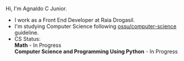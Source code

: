Hi, I'm Agnaldo C Junior.

- I work as a Front End Developer at Raia Drogasil.
- I'm studying Computer Science following [ossu/computer-science](https://github.com/ossu/computer-science) guideline.
- CS Status:<br />
 **Math** - In Progress <br />
 **Computer Science and Programming Using Python** - In Progress

<!--
**ajnior/ajnior** is a ✨ _special_ ✨ repository because its `README.md` (this file) appears on your GitHub profile.

Here are some ideas to get you started:

- 🔭 I’m currently working on ...
- 🌱 I’m currently learning ...
- 👯 I’m looking to collaborate on ...
- 🤔 I’m looking for help with ...
- 💬 Ask me about ...
- 📫 How to reach me: ...
- 😄 Pronouns: ...
- ⚡ Fun fact: ...
-->
